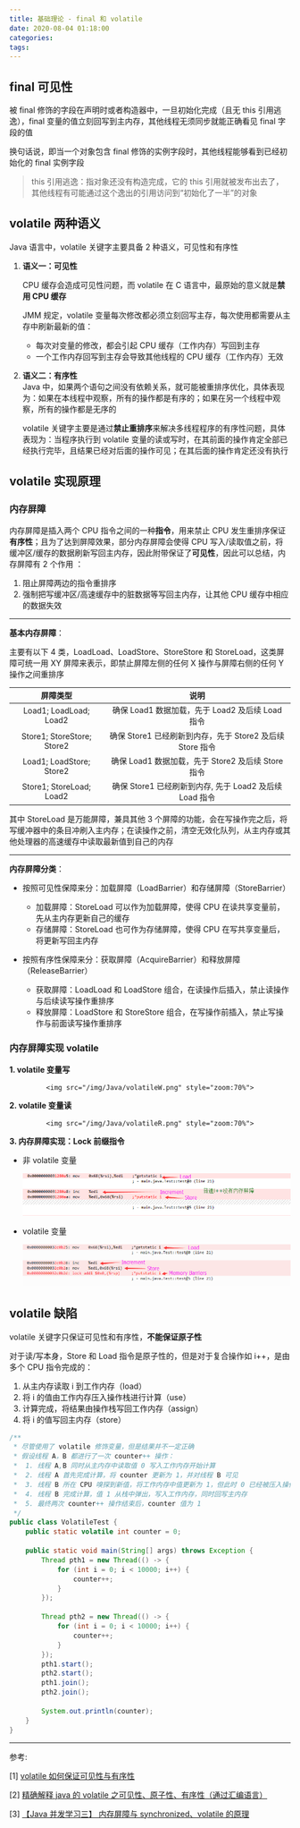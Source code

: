 ```yaml
---
title: 基础理论 - final 和 volatile
date: 2020-08-04 01:18:00
categories: 
tags:
---
```

## final 可见性
被 final 修饰的字段在声明时或者构造器中，一旦初始化完成（且无 this 引用逃逸），final 变量的值立刻回写到主内存，其他线程无须同步就能正确看见 final 字段的值

换句话说，即当一个对象包含 final 修饰的实例字段时，其他线程能够看到已经初始化的 final 实例字段

> this 引用逃逸：指对象还没有构造完成，它的 this 引用就被发布出去了，其他线程有可能通过这个逸出的引用访问到“初始化了一半”的对象

## volatile 两种语义
Java 语言中，volatile 关键字主要具备 2 种语义，可见性和有序性

1. **语义一：可见性**

    CPU 缓存会造成可见性问题，而 volatile 在 C 语言中，最原始的意义就是**禁用 CPU 缓存**

    JMM 规定，volatile 变量每次修改都必须立刻回写主存，每次使用都需要从主存中刷新最新的值：

    - 每次对变量的修改，都会引起 CPU 缓存（工作内存）写回到主存
    -  一个工作内存回写到主存会导致其他线程的 CPU 缓存（工作内存）无效

2. **语义二：有序性**  
    Java 中，如果两个语句之间没有依赖关系，就可能被重排序优化，具体表现为：如果在本线程中观察，所有的操作都是有序的；如果在另一个线程中观察，所有的操作都是无序的

    volatile 关键字主要是通过**禁止重排序**来解决多线程程序的有序性问题，具体表现为：当程序执行到 volatile 变量的读或写时，在其前面的操作肯定全部已经执行完毕，且结果已经对后面的操作可见；在其后面的操作肯定还没有执行

## volatile 实现原理
### 内存屏障

内存屏障是插入两个 CPU 指令之间的一种**指令**，用来禁止 CPU 发生重排序保证**有序性**；且为了达到屏障效果，部分内存屏障会使得 CPU 写入/读取值之前，将缓冲区/缓存的数据刷新写回主内存，因此附带保证了**可见性**，因此可以总结，内存屏障有 2 个作用 ：

1. 阻止屏障两边的指令重排序
2. 强制把写缓冲区/高速缓存中的脏数据等写回主内存，让其他 CPU 缓存中相应的数据失效

---
**基本内存屏障**：

主要有以下 4 类，LoadLoad、LoadStore、StoreStore 和 StoreLoad，这类屏障可统一用 XY 屏障来表示，即禁止屏障左侧的任何 X 操作与屏障右侧的任何 Y 操作之间重排序

| 屏障类型 |  说明  | 
| :--: | :--: | 
| Load1; LoadLoad; Load2 | 确保 Load1 数据加载，先于 Load2 及后续 Load 指令 |
| Store1; StoreStore; Store2 | 确保 Store1 已经刷新到内存，先于 Store2 及后续 Store 指令 |
| Load1; LoadStore; Store2 | 确保 Load1 数据加载，先于 Store2 及后续 Store 指令  | 
| Store1; StoreLoad; Load2 | 确保 Store1 已经刷新到内存, 先于 Load2 及后续 Load 指令 |

其中 StoreLoad 是万能屏障，兼具其他 3 个屏障的功能，会在写操作完之后，将写缓冲器中的条目冲刷入主内存；在读操作之前，清空无效化队列，从主内存或其他处理器的高速缓存中读取最新值到自己的内存

---
**内存屏障分类**：
- 按照可见性保障来分：加载屏障（LoadBarrier）和存储屏障（StoreBarrier）
    + 加载屏障：StoreLoad 可以作为加载屏障，使得 CPU 在读共享变量前，先从主内存更新自己的缓存
    + 存储屏障：StoreLoad 也可作为存储屏障，使得 CPU 在写共享变量后，将更新写回主内存

- 按照有序性保障来分：获取屏障（AcquireBarrier）和释放屏障（ReleaseBarrier）
    + 获取屏障：LoadLoad 和 LoadStore 组合，在读操作后插入，禁止读操作与后续读写操作重排序
    + 释放屏障：LoadStore 和 StoreStore 组合，在写操作前插入，禁止写操作与前面读写操作重排序

### 内存屏障实现 volatile
**1. volatile 变量写**

<div align=center>

    <img src="/img/Java/volatileW.png" style="zoom:70%">

</div>

**2. volatile 变量读**

<div align=center>

    <img src="/img/Java/volatileR.png" style="zoom:70%">

</div>

**3. 内存屏障实现：Lock 前缀指令**

- 非 volatile 变量

    <div align=center>

    <img src="/img/Java/NonMemBarrier.jpg" style="zoom:100%">

    </div>

- volatile 变量

    <div align=center>

    <img src="/img/Java/MemBarrier.jpg" style="zoom:100%">

    </div>

## volatile 缺陷
volatile 关键字只保证可见性和有序性，**不能保证原子性**

对于读/写本身，Store 和 Load 指令是原子性的，但是对于复合操作如 i++，是由多个 CPU 指令完成的：

1. 从主内存读取 i 到工作内存（load）
2. 将 i 的值由工作内存压入操作栈进行计算（use）
3. 计算完成，将结果由操作栈写回工作内存（assign）
4. 将 i 的值写回主内存（store）

```java
/**
 * 尽管使用了 volatile 修饰变量，但是结果并不一定正确
 * 假设线程 A，B 都进行了一次 counter++ 操作：
 *  1. 线程 A,B 同时从主内存中读取值 0 写入工作内存开始计算
 *  2. 线程 A 首先完成计算，将 counter 更新为 1，并对线程 B 可见
 *  3. 线程 B 所在 CPU 嗅探到新值，将工作内存中值更新为 1，但此时 0 已经被压入操作栈
 *  4. 线程 B 完成计算，值 1 从栈中弹出，写入工作内存，同时回写主内存
 *  5. 最终两次 counter++ 操作结束后，counter 值为 1
 */
public class VolatileTest {
    public static volatile int counter = 0;

    public static void main(String[] args) throws Exception {
        Thread pth1 = new Thread(() -> {
            for (int i = 0; i < 10000; i++) {
                counter++;
            }
        });

        Thread pth2 = new Thread(() -> {
            for (int i = 0; i < 10000; i++) {
                counter++;
            }
        });
        pth1.start();
        pth2.start();
        pth1.join();
        pth2.join();

        System.out.println(counter);
    }
}
```


---
参考:

[1] [volatile 如何保证可见性与有序性](https://since1986.github.io/5ab80f4c.html)

[2] [精确解释 java 的 volatile 之可见性、原子性、有序性（通过汇编语言）](https://my.oschina.net/tantexian/blog/808032)

[3] [【Java 并发学习三】 内存屏障与 synchronized、volatile 的原理](https://www.jianshu.com/p/43af2cc32f90)
